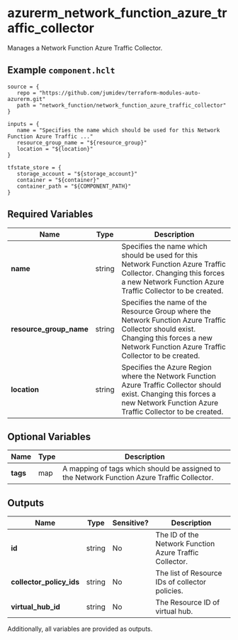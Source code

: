 # azurerm_network_function_azure_traffic_collector

Manages a Network Function Azure Traffic Collector.

## Example `component.hclt`

```hcl
source = {
   repo = "https://github.com/jumidev/terraform-modules-auto-azurerm.git"   
   path = "network_function/network_function_azure_traffic_collector"   
}

inputs = {
   name = "Specifies the name which should be used for this Network Function Azure Traffic ..."   
   resource_group_name = "${resource_group}"   
   location = "${location}"   
}

tfstate_store = {
   storage_account = "${storage_account}"   
   container = "${container}"   
   container_path = "${COMPONENT_PATH}"   
}

```

## Required Variables

| Name | Type |  Description |
| ---- | --------- |  ----------- |
| **name** | string |  Specifies the name which should be used for this Network Function Azure Traffic Collector. Changing this forces a new Network Function Azure Traffic Collector to be created. | 
| **resource_group_name** | string |  Specifies the name of the Resource Group where the Network Function Azure Traffic Collector should exist. Changing this forces a new Network Function Azure Traffic Collector to be created. | 
| **location** | string |  Specifies the Azure Region where the Network Function Azure Traffic Collector should exist. Changing this forces a new Network Function Azure Traffic Collector to be created. | 

## Optional Variables

| Name | Type |  Description |
| ---- | --------- |  ----------- |
| **tags** | map |  A mapping of tags which should be assigned to the Network Function Azure Traffic Collector. | 



## Outputs

| Name | Type | Sensitive? | Description |
| ---- | ---- | --------- | --------- |
| **id** | string | No  | The ID of the Network Function Azure Traffic Collector. | 
| **collector_policy_ids** | string | No  | The list of Resource IDs of collector policies. | 
| **virtual_hub_id** | string | No  | The Resource ID of virtual hub. | 

Additionally, all variables are provided as outputs.
